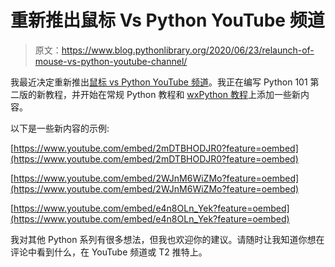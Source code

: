 # 重新推出鼠标 Vs Python YouTube 频道

> 原文：<https://www.blog.pythonlibrary.org/2020/06/23/relaunch-of-mouse-vs-python-youtube-channel/>

我最近决定重新推出[鼠标 vs Python YouTube 频道](https://www.youtube.com/c/MouseVsPython)。我正在编写 Python 101 第二版的新教程，并开始在常规 Python 教程和 [wxPython 教程](https://www.youtube.com/watch?v=2WJnM6WiZMo&list=PLN0iJDXT7K2ttbpT4tulztl3PgUM25Dn_)上添加一些新内容。

以下是一些新内容的示例:

[https://www.youtube.com/embed/2mDTBHODJR0?feature=oembed](https://www.youtube.com/embed/2mDTBHODJR0?feature=oembed)

[https://www.youtube.com/embed/2WJnM6WiZMo?feature=oembed](https://www.youtube.com/embed/2WJnM6WiZMo?feature=oembed)

[https://www.youtube.com/embed/e4n8OLn_Yek?feature=oembed](https://www.youtube.com/embed/e4n8OLn_Yek?feature=oembed)

我对其他 Python 系列有很多想法，但我也欢迎你的建议。请随时让我知道你想在评论中看到什么，在 YouTube 频道或 T2 推特上。
